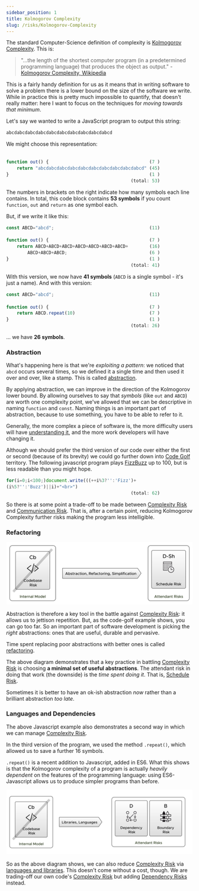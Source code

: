 ```yaml
---
sidebar_position: 1
title: Kolmogorov Complexity
slug: /risks/Kolmogorov-Complexity
---
```


The standard Computer-Science definition of complexity is [Kolmogorov Complexity](https://en.wikipedia.org/wiki/Kolmogorov_complexity).  This is:

>  "...the length of the shortest computer program (in a predetermined programming language) that produces the object as output." - [Kolmogorov Complexity, Wikipedia](https://en.wikipedia.org/wiki/Kolmogorov_complexity)

This is a fairly handy definition for us as it means that in writing software to solve a problem there is a lower bound on the size of the software we write.  While in practice this is pretty much impossible to quantify, that doesn't really matter:  here I want to focus on the techniques for _moving towards that minimum_.

Let's say we wanted to write a JavaScript program to output this string:

```javascript
abcdabcdabcdabcdabcdabcdabcdabcdabcdabcd
```

We might choose this representation:

```javascript
 
function out() {                                      (7 )
    return "abcdabcdabcdabcdabcdabcdabcdabcdabcdabcd" (45)
}                                                     (1 )
                                               (total: 53)
```

The numbers in brackets on the right indicate how many symbols each line contains.  In total, this code block contains **53 symbols** if you count `function`, `out` and `return` as one symbol each.

But, if we write it like this:

```javascript
const ABCD="abcd";                                    (11)

function out() {                                      (7 )
    return ABCD+ABCD+ABCD+ABCD+ABCD+ABCD+ABCD+        (16)
        ABCD+ABCD+ABCD;                               (6 )
}                                                     (1 )
                                               (total: 41)
```

With this version, we now have **41 symbols** (`ABCD` is a single symbol - it's just a name).  And with this version:

```javascript
const ABCD="abcd";                                    (11)

function out() {                                      (7 )
    return ABCD.repeat(10)                            (7 )
}                                                     (1 )
                                               (total: 26)
```

... we have **26 symbols**.  

### Abstraction

What's happening here is that we're _exploiting a pattern_: we noticed that `abcd` occurs several times, so we defined it a single time and then used it over and over, like a stamp.  This is called [abstraction](/tags/Abstraction).

By applying abstraction, we can improve in the direction of the Kolmogorov lower bound.  By allowing ourselves to say that _symbols_ (like `out` and `ABCD`) are worth one complexity point, we've allowed that we can be descriptive in naming `function` and `const`.  Naming things is an important part of abstraction, because to use something, you have to be able to refer to it.

Generally, the more complex a piece of software is, the more difficulty users will have [understanding it](/tags/Internal-Model-Risk), and the more work developers will have changing it. 

Although we should prefer the third version of our code over either the first or second (because of its brevity) we could go further down into [Code Golf](https://en.wikipedia.org/wiki/Code_golf) territory.  The following javascript program plays [FizzBuzz](https://en.wikipedia.org/wiki/Fizz_buzz) up to 100, but is less readable than you might hope.

```javascript
for(i=0;i<100;)document.write(((++i%3?'':'Fizz')+     
(i%5?'':'Buzz')||i)+"<br>")
                                               (total: 62)
```

So there is at some point a trade-off to be made between [Complexity Risk](/tags/Complexity-Risk) and [Communication Risk](/tags/Communication-Risk). That is, after a certain point, reducing Kolmogorov Complexity further risks making the program less intelligible. 

### Refactoring

![Using Refactoring and Abstraction to reduce Complexity](/img/generated/risks/complexity/refactoring.svg)

Abstraction is therefore a key tool in the battle against [Complexity Risk](/tags/Complexity-Risk): it allows us to jettison repetition.  But, as the code-golf example shows, you can go too far.  So an important part of software development is picking the _right_ abstractions:  ones that are useful, durable and pervasive.  

Time spent replacing poor abstractions with better ones is called [refactoring](/tags/Refactoring).  

The above diagram demonstrates that a key practice in battling [Complexity Risk](/tags/Complexity-Risk) is choosing **a minimal set of useful abstractions**.  The attendant risk in doing that work (the downside) is the _time spent doing it_. That is, [Schedule Risk](/tags/Schedule-Risk).   

Sometimes it is better to have an ok-ish abstraction _now_ rather than a brilliant abstraction _too late_. 

### Languages and Dependencies

The above Javascript example also demonstrates a second way in which we can manage [Complexity Risk](/tags/Complexity-Risk).  

In the third version of the program, we used the method `.repeat()`, which allowed us to save a further 16 symbols.  

`.repeat()` is a recent addition to Javascript, added in ES6.  What this shows is that the Kolmogorov complexity of a program is actually _heavily dependent_ on the features of the programming language:  using ES6-Javascript allows us to produce simpler programs than before. 

![Using Libraries and Languages to reduce Complexity Risk](/img/generated/risks/complexity/libraries.svg)

So as the above diagram shows, we can also reduce [Complexity Risk](/tags/Complexity-Risk) via [languages and libraries](/tags/Dependency-Adoption).   This doesn't come without a cost, though.  We are trading-off our own code's [Complexity Risk](/tags/Complexity-Risk) but adding [Dependency Risks](/tags/Dependency-Risks) instead.   
